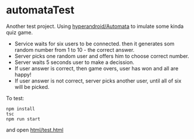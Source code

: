 # automataTest

Another test project. Using [hyperandroid/Automata](https://github.com/hyperandroid/Automata) to imulate some kinda quiz game.
- Service waits for six users to be connected. then it generates som random number from 1 to 10 - the correct answer. 
- Server picks one random user and offers him to choose correct number.
- Server waits 5 seconds user to make a decission.
- If user answer is correct, then game overs, user has won and all are happy!
- If user answer is not correct, server picks another user, until all of six will be picked.

To test:
```
npm install
tsc
npm run start
```
and open 
[html/test.html](https://github.com/flour/automataTest/blob/master/html/test.html)
